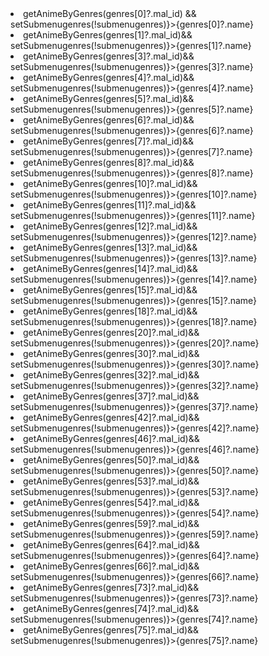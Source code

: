 <div key={genres?.id} className=' grid z-10 absolute top-9 -left-[18rem] sm:-left-[20rem] md:-left-[15rem] bg-black  grid-cols-3 sm:grid-cols-4  w-[350px] sm:w-[500px] px-2 sm:p-2 md:px-8 md:w-[600px]'>
        <li onClick={() => getAnimeByGenres(genres[0]?.mal_id) && setSubmenugenres(!submenugenres)}>{genres[0]?.name}</li>
          <li onClick={() => getAnimeByGenres(genres[1]?.mal_id)&& setSubmenugenres(!submenugenres)}>{genres[1]?.name}</li>
          <li onClick={() => getAnimeByGenres(genres[3]?.mal_id)&& setSubmenugenres(!submenugenres)}>{genres[3]?.name}</li>
          <li onClick={() => getAnimeByGenres(genres[4]?.mal_id)&& setSubmenugenres(!submenugenres)}>{genres[4]?.name}</li>
          <li onClick={() => getAnimeByGenres(genres[5]?.mal_id)&& setSubmenugenres(!submenugenres)}>{genres[5]?.name}</li>
          <li onClick={() => getAnimeByGenres(genres[6]?.mal_id)&& setSubmenugenres(!submenugenres)}>{genres[6]?.name}</li>
          <li onClick={() => getAnimeByGenres(genres[7]?.mal_id)&& setSubmenugenres(!submenugenres)}>{genres[7]?.name}</li>
          <li onClick={() => getAnimeByGenres(genres[8]?.mal_id)&& setSubmenugenres(!submenugenres)}>{genres[8]?.name}</li>
          <li onClick={() => getAnimeByGenres(genres[10]?.mal_id)&& setSubmenugenres(!submenugenres)}>{genres[10]?.name}</li>
          <li onClick={() => getAnimeByGenres(genres[11]?.mal_id)&& setSubmenugenres(!submenugenres)}>{genres[11]?.name}</li>
          <li onClick={() => getAnimeByGenres(genres[12]?.mal_id)&& setSubmenugenres(!submenugenres)}>{genres[12]?.name}</li>
          <li onClick={() => getAnimeByGenres(genres[13]?.mal_id)&& setSubmenugenres(!submenugenres)}>{genres[13]?.name}</li>
          <li onClick={() => getAnimeByGenres(genres[14]?.mal_id)&& setSubmenugenres(!submenugenres)}>{genres[14]?.name}</li>
          <li onClick={() => getAnimeByGenres(genres[15]?.mal_id)&& setSubmenugenres(!submenugenres)}>{genres[15]?.name}</li>
          <li onClick={() => getAnimeByGenres(genres[18]?.mal_id)&& setSubmenugenres(!submenugenres)}>{genres[18]?.name}</li>
          <li onClick={() => getAnimeByGenres(genres[20]?.mal_id)&& setSubmenugenres(!submenugenres)}>{genres[20]?.name}</li>
          <li onClick={() => getAnimeByGenres(genres[30]?.mal_id)&& setSubmenugenres(!submenugenres)}>{genres[30]?.name}</li>
          <li onClick={() => getAnimeByGenres(genres[32]?.mal_id)&& setSubmenugenres(!submenugenres)}>{genres[32]?.name}</li>
          <li onClick={() => getAnimeByGenres(genres[37]?.mal_id)&& setSubmenugenres(!submenugenres)}>{genres[37]?.name}</li>
          <li onClick={() => getAnimeByGenres(genres[42]?.mal_id)&& setSubmenugenres(!submenugenres)}>{genres[42]?.name}</li>
          <li onClick={() => getAnimeByGenres(genres[46]?.mal_id)&& setSubmenugenres(!submenugenres)}>{genres[46]?.name}</li>
          <li onClick={() => getAnimeByGenres(genres[50]?.mal_id)&& setSubmenugenres(!submenugenres)}>{genres[50]?.name}</li>
          <li onClick={() => getAnimeByGenres(genres[53]?.mal_id)&& setSubmenugenres(!submenugenres)}>{genres[53]?.name}</li>
          <li onClick={() => getAnimeByGenres(genres[54]?.mal_id)&& setSubmenugenres(!submenugenres)}>{genres[54]?.name}</li>
          <li onClick={() => getAnimeByGenres(genres[59]?.mal_id)&& setSubmenugenres(!submenugenres)}>{genres[59]?.name}</li>
          <li onClick={() => getAnimeByGenres(genres[64]?.mal_id)&& setSubmenugenres(!submenugenres)}>{genres[64]?.name}</li>
          <li onClick={() => getAnimeByGenres(genres[66]?.mal_id)&& setSubmenugenres(!submenugenres)}>{genres[66]?.name}</li>
          <li onClick={() => getAnimeByGenres(genres[73]?.mal_id)&& setSubmenugenres(!submenugenres)}>{genres[73]?.name}</li>
          <li onClick={() => getAnimeByGenres(genres[74]?.mal_id)&& setSubmenugenres(!submenugenres)}>{genres[74]?.name}</li>
          <li onClick={() => getAnimeByGenres(genres[75]?.mal_id)&& setSubmenugenres(!submenugenres)}>{genres[75]?.name}</li>
        </div></>